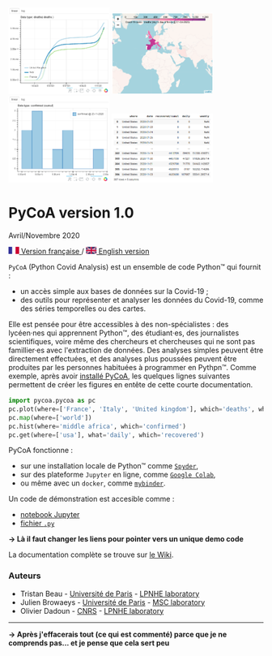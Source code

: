 <!-- [Pycoa Logo](fig/pycoa_logo.png) -->

<img src="fig/pycoa_plot_example.png" width="200px"> <img src="fig/pycoa_map_example.png" width="200px"> <img src="fig/pycoa_hist_example.png" width="200px"> <img src="fig/pycoa_get_example.png" width="200px">

# PyCoA version 1.0

Avril/Novembre 2020

<!-- _Ceci est la <a href="index_FR">version française </a><img src="fig/FR.png" height="14px" alt="FR flag" />. There is also an <a href=""/>english version </a><img src="fig/UK.png" height="14px" alt="UK flag" />._ -->

[<img src="fig/FR.png" height="14px" alt="FR flag"> Version française ](https://tjbtjbtjb.github.io/pycoa/index_FR) / 
[ <img src="fig/UK.png" height="14px" alt="UK flag"> English  version ](https://tjbtjbtjb.github.io/pycoa)


`PyCoA` (Python Covid Analysis) est un ensemble de code Python™ qui fournit :
- un accès simple aux bases de données sur la Covid-19 ;
- des outils pour représenter et analyser les données du Covid-19, comme des séries temporelles ou des cartes.

Elle est pensée pour être accessibles à des non-spécialistes : des lycéen·nes qui apprennent Python™, des étudiant·es, des journalistes scientifiques, voire même des chercheurs et chercheuses qui ne sont pas famillier·es avec l'extraction de données. Des analyses simples peuvent être directement effectuées, et des analyses plus poussées peuvent être produites par les personnes habituées à programmer en Pythpn™. Comme exemple, après avoir [installé PyCoA](https://github.com/tjbtjbtjb/pycoa/wiki/Install), les quelques lignes suivantes permettent de créer les figures en entête de cette courte documentation.

```python
import pycoa.pycoa as pc
pc.plot(where=['France', 'Italy', 'United kingdom'], which='deaths', what='cumul')
pc.map(where=['world'])
pc.hist(where='middle africa', which='confirmed')
pc.get(where=['usa'], what='daily', which='recovered')
```

PyCoA fonctionne :
- sur une installation locale de Python™ comme [`Spyder`](https://www.spyder-ide.org/),
- sur des plateforme `Jupyter` en ligne, comme [`Google Colab`](https://colab.research.google.com/),
- ou même avec un `docker`, comme [`mybinder`](https://mybinder.org/).

Un code de démonstration est accesible comme : 
- [notebook Jupyter](https://github.com/tjbtjbtjb/pycoa/tree/main/notebooks)
- [fichier `.py`](https://github.com/tjbtjbtjb/pycoa/tree/main/py)

**-> Là il faut changer les liens pour pointer vers un unique demo code**

La documentation complète se trouve sur [le Wiki](https://github.com/tjbtjbtjb/pycoa/wiki/Home).

### Auteurs

* Tristan Beau - [Université de Paris](http://u-paris.fr) - [LPNHE laboratory](http://lpnhe.in2p3.fr/)
* Julien Browaeys - [Université de Paris](http://u-paris.fr) - [MSC laboratory](http://www.msc.univ-paris-diderot.fr/)
* Olivier Dadoun - [CNRS](http://cnrs.fr) - [LPNHE laboratory](http://lpnhe.in2p3.fr/)

---
**-> Après j'effacerais tout (ce qui est commenté) parce que je ne comprends pas... et je pense que cela sert peu**

<!-- 
<section id="downloads" class="clearfix">
  <a href="https://github.com/tjbtjbtjb/pycoa/zipball/main" id="download-zip" class="button"><span>Download .zip</span></a>
  <a href="https://github.com/tjbtjbtjb/pycoa/tarball/main" id="download-tar-gz" class="button"><span>Download .tar.gz</span></a>
  <a href="https://github.com/tjbtjbtjb/pycoa/" id="view-on-github" class="button"><span>View on GitHub</span></a>
</section>~~
-->
